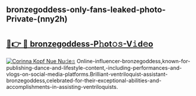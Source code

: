 ## bronzegoddess-only-fans​-leaked-photo​-Private-(nny2h)


# <h2><a href="https://mediaupload.pro?title=bronzegoddess&ref=git">🔗👉 🔴 bronzegoddess-P𝚑ot𝚘𝚜-V𝚒d𝚎o</a></h2>

[![Corinna Kopf Nue Nu𝚍e𝚜](https://i.imgur.com/0qMVB7G.gif)](https://mediaupload.pro?title=bronzegoddess&ref=git)
Online-influencer-bronzegoddess,known-for-publishing-dance-and-lifestyle-content,-including-performances-and-vlogs-on-social-media-platforms.Brilliant-ventriloquist-assistant-bronzegoddess,celebrated-for-their-exceptional-abilities-and-accomplishments-in-assisting-ventriloquists.  